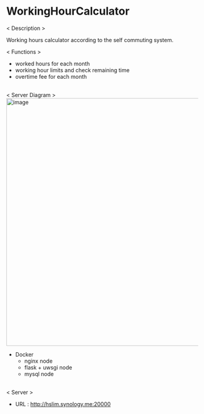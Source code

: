 # WorkingHourCalculator
< Description >

Working hours calculator according to the self commuting system.

< Functions >
* worked hours for each month
* working hour limits and check remaining time
* overtime fee for each month

<br>
< Server Diagram >
<img width="649" alt="image" src="https://github.com/HyeonsuIm/WorkingHourCalculator/assets/32991938/e17e5f27-4571-47c6-a4c8-d10a01307d49">

* Docker
  * nginx node
  * flask + uwsgi node
  * mysql node

<br>
< Server >

* URL : http://hslim.synology.me:20000
